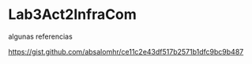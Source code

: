 # Lab3Act2InfraCom

algunas referencias

https://gist.github.com/absalomhr/ce11c2e43df517b2571b1dfc9bc9b487
